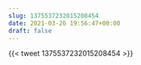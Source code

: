 ```yaml
---
slug: 1375537232015208454
date: 2021-03-26 19:56:47+00:00
draft: false
---
```


{{< tweet 1375537232015208454 >}}
